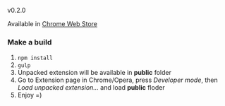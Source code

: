 v0.2.0

Available in [Chrome Web Store](https://chrome.google.com/webstore/detail/copy/ifkbbaednfbphkhgkhejjobobgdaaaoa?hl=en-US) <!-- and [Opera add-ons](https://me.javascript.in.ua) -->

### Make a build
1. ```npm install```
2. ```gulp```
3. Unpacked extension will be available in **public** folder
4. Go to Extension page in Chrome/Opera, press *Developer mode*, then *Load unpacked extension...* and load **public** floder
5. Enjoy =)
